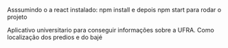 Asssumindo o a react instalado:
npm install e depois npm start para rodar o projeto

Aplicativo universitario para conseguir informações sobre a UFRA.
Como localização dos predios e do bajé